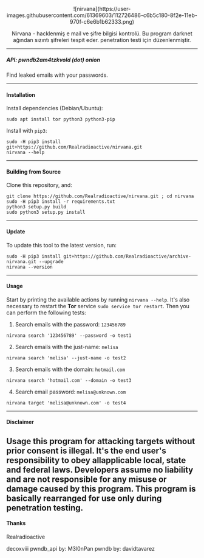 
<p align="center">
    ![nirvana](https://user-images.githubusercontent.com/61369603/112726486-c6b5c180-8f2e-11eb-970f-c6e6b1b62333.png)
    <p align="center">
       Nirvana - hacklenmiş e mail ve şifre bilgisi kontrolü.
	   Bu program darknet ağından sızıntı şifreleri tespit eder. penetration testi için düzenlenmiştir.
</p>

---

##### API: pwndb2am4tzkvold (dot) onion

Find leaked emails with your passwords.

---

#### Installation

Install dependencies (Debian/Ubuntu):
```
sudo apt install tor python3 python3-pip
```

Install with `pip3`:
```
sudo -H pip3 install git+https://github.com/Realradioactive/nirvana.git
nirvana --help
```

---

#### Building from Source

Clone this repository, and:
```
git clone https://github.com/Realradioactive/nirvana.git ; cd nirvana
sudo -H pip3 install -r requirements.txt
python3 setup.py build
sudo python3 setup.py install
```

---

#### Update

To update this tool to the latest version, run:
```
sudo -H pip3 install git+https://github.com/Realradioactive/archive-nirvana.git --upgrade
nirvana --version
```

---

#### Usage

Start by printing the available actions by running `nirvana --help`. It's also necessary to restart the **Tor** service `sudo service tor restart`. Then you can perform the following tests:

1. Search emails with the password: `123456789`
```
nirvana search '123456789' --password -o test1
```

2. Search emails with the just-name: `melisa`
```
nirvana search 'melisa' --just-name -o test2
```

3. Search emails with the domain: `hotmail.com`
```
nirvana search 'hotmail.com' --domain -o test3
```

4. Search email password: `melisa@unknown.com`
```
nirvana target 'melisa@unknown.com' -o test4
```

---

#### Disclaimer

Usage this program for attacking targets without prior consent is illegal. It's the end user's responsibility to obey allapplicable local, state and federal laws. Developers assume no liability and are not responsible for any misuse or damage caused by this program.
This program is basically rearranged for use only during penetration testing.
---

#### Thanks
Realradioactive

decoxviii
pwndb_api by: M3l0nPan
pwndb by: davidtavarez


